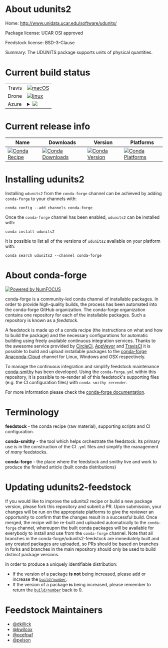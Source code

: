 About udunits2
==============

Home: http://www.unidata.ucar.edu/software/udunits/

Package license: UCAR OSI approved

Feedstock license: BSD-3-Clause

Summary: The UDUNITS package supports units of physical quantities.



Current build status
====================


<table><tr>
    <td>Travis</td>
    <td>
      <a href="https://travis-ci.com/conda-forge/udunits2-feedstock">
        <img alt="macOS" src="https://img.shields.io/travis/com/conda-forge/udunits2-feedstock/master.svg?label=macOS">
      </a>
    </td>
  </tr><tr>
    <td>Drone</td>
    <td>
      <a href="https://cloud.drone.io/conda-forge/udunits2-feedstock">
        <img alt="linux" src="https://img.shields.io/drone/build/conda-forge/udunits2-feedstock/master.svg?label=Linux">
      </a>
    </td>
  </tr>
    
  <tr>
    <td>Azure</td>
    <td>
      <details>
        <summary>
          <a href="https://dev.azure.com/conda-forge/feedstock-builds/_build/latest?definitionId=2105&branchName=master">
            <img src="https://dev.azure.com/conda-forge/feedstock-builds/_apis/build/status/udunits2-feedstock?branchName=master">
          </a>
        </summary>
        <table>
          <thead><tr><th>Variant</th><th>Status</th></tr></thead>
          <tbody><tr>
              <td>linux_64</td>
              <td>
                <a href="https://dev.azure.com/conda-forge/feedstock-builds/_build/latest?definitionId=2105&branchName=master">
                  <img src="https://dev.azure.com/conda-forge/feedstock-builds/_apis/build/status/udunits2-feedstock?branchName=master&jobName=linux&configuration=linux_64_" alt="variant">
                </a>
              </td>
            </tr><tr>
              <td>linux_aarch64</td>
              <td>
                <a href="https://dev.azure.com/conda-forge/feedstock-builds/_build/latest?definitionId=2105&branchName=master">
                  <img src="https://dev.azure.com/conda-forge/feedstock-builds/_apis/build/status/udunits2-feedstock?branchName=master&jobName=linux&configuration=linux_aarch64_" alt="variant">
                </a>
              </td>
            </tr><tr>
              <td>linux_ppc64le</td>
              <td>
                <a href="https://dev.azure.com/conda-forge/feedstock-builds/_build/latest?definitionId=2105&branchName=master">
                  <img src="https://dev.azure.com/conda-forge/feedstock-builds/_apis/build/status/udunits2-feedstock?branchName=master&jobName=linux&configuration=linux_ppc64le_" alt="variant">
                </a>
              </td>
            </tr><tr>
              <td>osx_64</td>
              <td>
                <a href="https://dev.azure.com/conda-forge/feedstock-builds/_build/latest?definitionId=2105&branchName=master">
                  <img src="https://dev.azure.com/conda-forge/feedstock-builds/_apis/build/status/udunits2-feedstock?branchName=master&jobName=osx&configuration=osx_64_" alt="variant">
                </a>
              </td>
            </tr><tr>
              <td>win_64</td>
              <td>
                <a href="https://dev.azure.com/conda-forge/feedstock-builds/_build/latest?definitionId=2105&branchName=master">
                  <img src="https://dev.azure.com/conda-forge/feedstock-builds/_apis/build/status/udunits2-feedstock?branchName=master&jobName=win&configuration=win_64_" alt="variant">
                </a>
              </td>
            </tr>
          </tbody>
        </table>
      </details>
    </td>
  </tr>
</table>

Current release info
====================

| Name | Downloads | Version | Platforms |
| --- | --- | --- | --- |
| [![Conda Recipe](https://img.shields.io/badge/recipe-udunits2-green.svg)](https://anaconda.org/conda-forge/udunits2) | [![Conda Downloads](https://img.shields.io/conda/dn/conda-forge/udunits2.svg)](https://anaconda.org/conda-forge/udunits2) | [![Conda Version](https://img.shields.io/conda/vn/conda-forge/udunits2.svg)](https://anaconda.org/conda-forge/udunits2) | [![Conda Platforms](https://img.shields.io/conda/pn/conda-forge/udunits2.svg)](https://anaconda.org/conda-forge/udunits2) |

Installing udunits2
===================

Installing `udunits2` from the `conda-forge` channel can be achieved by adding `conda-forge` to your channels with:

```
conda config --add channels conda-forge
```

Once the `conda-forge` channel has been enabled, `udunits2` can be installed with:

```
conda install udunits2
```

It is possible to list all of the versions of `udunits2` available on your platform with:

```
conda search udunits2 --channel conda-forge
```


About conda-forge
=================

[![Powered by NumFOCUS](https://img.shields.io/badge/powered%20by-NumFOCUS-orange.svg?style=flat&colorA=E1523D&colorB=007D8A)](http://numfocus.org)

conda-forge is a community-led conda channel of installable packages.
In order to provide high-quality builds, the process has been automated into the
conda-forge GitHub organization. The conda-forge organization contains one repository
for each of the installable packages. Such a repository is known as a *feedstock*.

A feedstock is made up of a conda recipe (the instructions on what and how to build
the package) and the necessary configurations for automatic building using freely
available continuous integration services. Thanks to the awesome service provided by
[CircleCI](https://circleci.com/), [AppVeyor](https://www.appveyor.com/)
and [TravisCI](https://travis-ci.com/) it is possible to build and upload installable
packages to the [conda-forge](https://anaconda.org/conda-forge)
[Anaconda-Cloud](https://anaconda.org/) channel for Linux, Windows and OSX respectively.

To manage the continuous integration and simplify feedstock maintenance
[conda-smithy](https://github.com/conda-forge/conda-smithy) has been developed.
Using the ``conda-forge.yml`` within this repository, it is possible to re-render all of
this feedstock's supporting files (e.g. the CI configuration files) with ``conda smithy rerender``.

For more information please check the [conda-forge documentation](https://conda-forge.org/docs/).

Terminology
===========

**feedstock** - the conda recipe (raw material), supporting scripts and CI configuration.

**conda-smithy** - the tool which helps orchestrate the feedstock.
                   Its primary use is in the construction of the CI ``.yml`` files
                   and simplify the management of *many* feedstocks.

**conda-forge** - the place where the feedstock and smithy live and work to
                  produce the finished article (built conda distributions)


Updating udunits2-feedstock
===========================

If you would like to improve the udunits2 recipe or build a new
package version, please fork this repository and submit a PR. Upon submission,
your changes will be run on the appropriate platforms to give the reviewer an
opportunity to confirm that the changes result in a successful build. Once
merged, the recipe will be re-built and uploaded automatically to the
`conda-forge` channel, whereupon the built conda packages will be available for
everybody to install and use from the `conda-forge` channel.
Note that all branches in the conda-forge/udunits2-feedstock are
immediately built and any created packages are uploaded, so PRs should be based
on branches in forks and branches in the main repository should only be used to
build distinct package versions.

In order to produce a uniquely identifiable distribution:
 * If the version of a package **is not** being increased, please add or increase
   the [``build/number``](https://conda.io/docs/user-guide/tasks/build-packages/define-metadata.html#build-number-and-string).
 * If the version of a package **is** being increased, please remember to return
   the [``build/number``](https://conda.io/docs/user-guide/tasks/build-packages/define-metadata.html#build-number-and-string)
   back to 0.

Feedstock Maintainers
=====================

* [@dkillick](https://github.com/dkillick/)
* [@kwilcox](https://github.com/kwilcox/)
* [@ocefpaf](https://github.com/ocefpaf/)
* [@pelson](https://github.com/pelson/)

